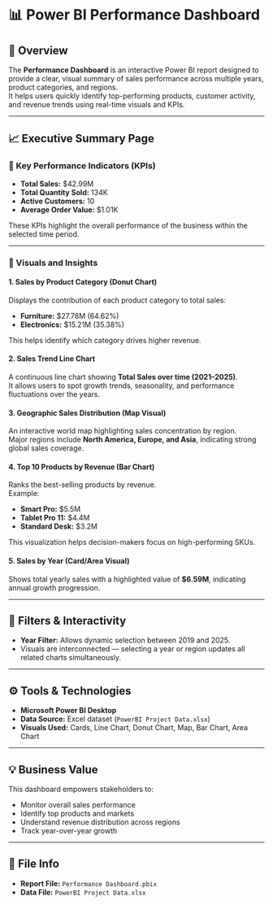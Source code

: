 # 📊 Power BI Performance Dashboard

## 🧭 Overview
The **Performance Dashboard** is an interactive Power BI report designed to provide a clear, visual summary of sales performance across multiple years, product categories, and regions.  
It helps users quickly identify top-performing products, customer activity, and revenue trends using real-time visuals and KPIs.

---

## 📈 Executive Summary Page

### 🔹 Key Performance Indicators (KPIs)
- **Total Sales:** $42.99M  
- **Total Quantity Sold:** 134K  
- **Active Customers:** 10  
- **Average Order Value:** $1.01K  

These KPIs highlight the overall performance of the business within the selected time period.

---

### 🔹 Visuals and Insights

#### 1. **Sales by Product Category (Donut Chart)**
Displays the contribution of each product category to total sales:  
- **Furniture:** $27.78M (64.62%)  
- **Electronics:** $15.21M (35.38%)  

This helps identify which category drives higher revenue.

#### 2. **Sales Trend Line Chart**
A continuous line chart showing **Total Sales over time (2021–2025)**.  
It allows users to spot growth trends, seasonality, and performance fluctuations over the years.

#### 3. **Geographic Sales Distribution (Map Visual)**
An interactive world map highlighting sales concentration by region.  
Major regions include **North America, Europe, and Asia**, indicating strong global sales coverage.

#### 4. **Top 10 Products by Revenue (Bar Chart)**
Ranks the best-selling products by revenue.  
Example:  
- **Smart Pro:** $5.5M  
- **Tablet Pro 11:** $4.4M  
- **Standard Desk:** $3.2M  

This visualization helps decision-makers focus on high-performing SKUs.

#### 5. **Sales by Year (Card/Area Visual)**
Shows total yearly sales with a highlighted value of **$6.59M**, indicating annual growth progression.

---

## 🧮 Filters & Interactivity
- **Year Filter:** Allows dynamic selection between 2019 and 2025.  
- Visuals are interconnected — selecting a year or region updates all related charts simultaneously.

---

## ⚙️ Tools & Technologies
- **Microsoft Power BI Desktop**  
- **Data Source:** Excel dataset (`PowerBI Project Data.xlsx`)  
- **Visuals Used:** Cards, Line Chart, Donut Chart, Map, Bar Chart, Area Chart  

---

## 💡 Business Value
This dashboard empowers stakeholders to:
- Monitor overall sales performance  
- Identify top products and markets  
- Understand revenue distribution across regions  
- Track year-over-year growth  

---

## 🧾 File Info
- **Report File:** `Performance Dashboard.pbix`  
- **Data File:** `PowerBI Project Data.xlsx` 
